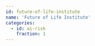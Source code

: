 ```yaml
---
id: future-of-life-institute
name: 'Future of Life Institute'
categories:
  - id: ai-risk
    fraction: 1
---
```

